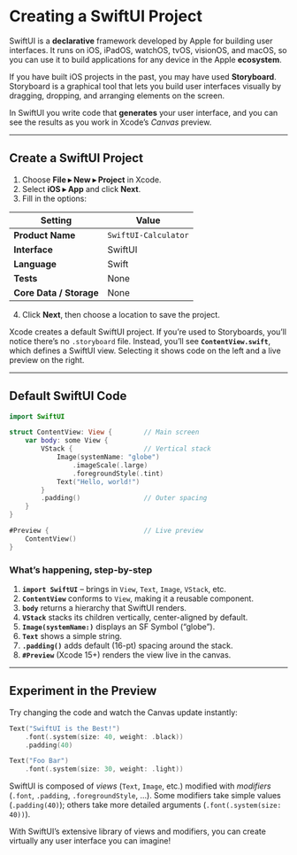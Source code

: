 # Creating a SwiftUI Project

SwiftUI is a **declarative** framework developed by Apple for building user interfaces. It runs on iOS, iPadOS, watchOS, tvOS, visionOS, and macOS, so you can use it to build applications for any device in the Apple **ecosystem**.

If you have built iOS projects in the past, you may have used **Storyboard**. Storyboard is a graphical tool that lets you build user interfaces visually by dragging, dropping, and arranging elements on the screen.

In SwiftUI you write code that **generates** your user interface, and you can see the results as you work in Xcode’s *Canvas* preview.

---

## Create a SwiftUI Project

1. Choose **File ▸ New ▸ Project** in Xcode.
2. Select **iOS ▸ App** and click **Next**.
3. Fill in the options:

| Setting                 | Value                |
| ----------------------- | -------------------- |
| **Product Name**        | `SwiftUI-Calculator` |
| **Interface**           | SwiftUI              |
| **Language**            | Swift                |
| **Tests**               | None                 |
| **Core Data / Storage** | None                 |

4. Click **Next**, then choose a location to save the project.

Xcode creates a default SwiftUI project.
If you’re used to Storyboards, you’ll notice there’s no `.storyboard` file. Instead, you’ll see **`ContentView.swift`**, which defines a SwiftUI view. Selecting it shows code on the left and a live preview on the right.

---

## Default SwiftUI Code

```swift
import SwiftUI

struct ContentView: View {        // Main screen
    var body: some View {
        VStack {                  // Vertical stack
            Image(systemName: "globe")
                .imageScale(.large)
                .foregroundStyle(.tint)
            Text("Hello, world!")
        }
        .padding()                // Outer spacing
    }
}

#Preview {                        // Live preview
    ContentView()
}
```

### What’s happening, step-by-step

1. **`import SwiftUI`** – brings in `View`, `Text`, `Image`, `VStack`, etc.
2. **`ContentView`** conforms to `View`, making it a reusable component.
3. **`body`** returns a hierarchy that SwiftUI renders.
4. **`VStack`** stacks its children vertically, center-aligned by default.
5. **`Image(systemName:)`** displays an SF Symbol (“globe”).
6. **`Text`** shows a simple string.
7. **`.padding()`** adds default (16-pt) spacing around the stack.
8. **`#Preview`** (Xcode 15+) renders the view live in the canvas.

---

## Experiment in the Preview

Try changing the code and watch the Canvas update instantly:

```swift
Text("SwiftUI is the Best!")
    .font(.system(size: 40, weight: .black))
    .padding(40)

Text("Foo Bar")
    .font(.system(size: 30, weight: .light))
```

SwiftUI is composed of *views* (`Text`, `Image`, etc.) modified with *modifiers* (`.font`, `.padding`, `.foregroundStyle`, …). Some modifiers take simple values (`.padding(40)`); others take more detailed arguments (`.font(.system(size: 40))`).

With SwiftUI’s extensive library of views and modifiers, you can create virtually any user interface you can imagine!
